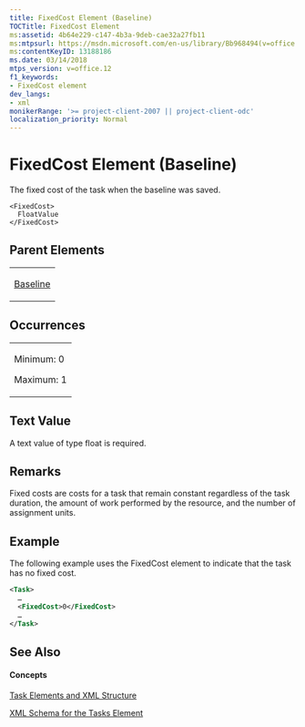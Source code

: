 ```yaml
---
title: FixedCost Element (Baseline)
TOCTitle: FixedCost Element
ms:assetid: 4b64e229-c147-4b3a-9deb-cae32a27fb11
ms:mtpsurl: https://msdn.microsoft.com/en-us/library/Bb968494(v=office.12)
ms:contentKeyID: 13188186
ms.date: 03/14/2018
mtps_version: v=office.12
f1_keywords:
- FixedCost element
dev_langs:
- xml
monikerRange: '>= project-client-2007 || project-client-odc'
localization_priority: Normal
---
```


# FixedCost Element (Baseline)




The fixed cost of the task when the baseline was saved.

    <FixedCost>
      FloatValue
    </FixedCost>

## Parent Elements

<table>
<colgroup>
<col style="width: 100%" />
</colgroup>
<tbody>
<tr class="odd">
<td><p><a href="baseline-element.md">Baseline</a></p></td>
</tr>
</tbody>
</table>

## Occurrences

<table>
<colgroup>
<col style="width: 100%" />
</colgroup>
<tbody>
<tr class="odd">
<td><p>Minimum: 0</p>
<p>Maximum: 1</p></td>
</tr>
</tbody>
</table>

## Text Value

A text value of type float is required.

## Remarks

Fixed costs are costs for a task that remain constant regardless of the task duration, the amount of work performed by the resource, and the number of assignment units.

## Example

The following example uses the FixedCost element to indicate that the task has no fixed cost.

``` xml
<Task>
  …
  <FixedCost>0</FixedCost>
  …
</Task>
```

## See Also

#### Concepts

[Task Elements and XML Structure](task-elements-and-xml-structure.md)

[XML Schema for the Tasks Element](xml-schema-for-the-tasks-element.md)

